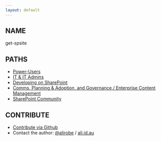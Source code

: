 ```yaml
---
layout: default
---
```


##  NAME 

get-spsite

## PATHS

* [Power-Users](power-user)
* [IT & IT Admins](administration)
* [Developing on SharePoint](development)
* [Comms, Planning & Adoption, and Governance / Enterprise Content Management](planning-adoption)
* [SharePoint Community](communities)

## CONTRIBUTE

* [Contribute via Github](https://github.com/alirobe/get-spsite)
* Contact the author: [@alirobe](https://twitter.com/alirobe) / [ali.id.au](http://www.ali.id.au)
